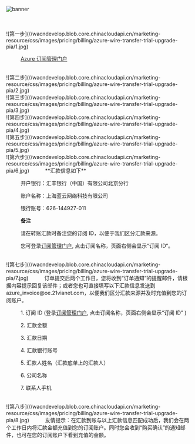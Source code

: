 <properties
	pageTitle="1元试用订阅：通过线下汇款方式充值成为标准预付费定位指南-Azure在线业务 | Azure"
    description="1元试用订阅：通过线下汇款方式充值成为标准预付费定位指南"
    services=""
    documentationCenter=""
    authors=""
    manager=""
    editor=""
    tags=""/>


![banner](//wacndevelop.blob.core.chinacloudapi.cn/marketing-resource/css/images/pricing/billing/azure-wire-transfer-trial-upgrade-pia/banner.jpg)

<br />
<br />
![第一步](//wacndevelop.blob.core.chinacloudapi.cn/marketing-resource/css/images/pricing/billing/azure-wire-transfer-trial-upgrade-pia/1.jpg)

&nbsp;&nbsp;&nbsp;&nbsp;&nbsp;&nbsp;&nbsp;&nbsp;&nbsp;&nbsp;[Azure 订阅管理门户](//account.windowsazure.cn/subcriptions)

<br />
![第二步](//wacndevelop.blob.core.chinacloudapi.cn/marketing-resource/css/images/pricing/billing/azure-wire-transfer-trial-upgrade-pia/2.jpg)
<br />
![第三步](//wacndevelop.blob.core.chinacloudapi.cn/marketing-resource/css/images/pricing/billing/azure-wire-transfer-trial-upgrade-pia/3.jpg)
<br />
![第四步](//wacndevelop.blob.core.chinacloudapi.cn/marketing-resource/css/images/pricing/billing/azure-wire-transfer-trial-upgrade-pia/4.jpg)
<br />
![第五步](//wacndevelop.blob.core.chinacloudapi.cn/marketing-resource/css/images/pricing/billing/azure-wire-transfer-trial-upgrade-pia/5.jpg)
<br />
![第六步](//wacndevelop.blob.core.chinacloudapi.cn/marketing-resource/css/images/pricing/billing/azure-wire-transfer-trial-upgrade-pia/6.jpg)
&nbsp;&nbsp;&nbsp;&nbsp;&nbsp;&nbsp;&nbsp;&nbsp;&nbsp;&nbsp;**汇款信息如下**

&nbsp;&nbsp;&nbsp;&nbsp;&nbsp;&nbsp;&nbsp;&nbsp;&nbsp;&nbsp;开户银行：汇丰银行（中国）有限公司北京分行

&nbsp;&nbsp;&nbsp;&nbsp;&nbsp;&nbsp;&nbsp;&nbsp;&nbsp;&nbsp;账户名称：上海蓝云网络科技有限公司

&nbsp;&nbsp;&nbsp;&nbsp;&nbsp;&nbsp;&nbsp;&nbsp;&nbsp;&nbsp;银行账号：626-144927-011

&nbsp;&nbsp;&nbsp;&nbsp;&nbsp;&nbsp;&nbsp;&nbsp;&nbsp;&nbsp;**备注**

&nbsp;&nbsp;&nbsp;&nbsp;&nbsp;&nbsp;&nbsp;&nbsp;&nbsp;&nbsp;请在转账汇款时备注您的订阅 ID，以便于我们区分汇款来源。

&nbsp;&nbsp;&nbsp;&nbsp;&nbsp;&nbsp;&nbsp;&nbsp;&nbsp;&nbsp;您可登录[订阅管理门户](//account.windowsazure.cn/subscriptions), 点击订阅名称，页面右侧会显示“订阅 ID“。

<br />
![第七步](//wacndevelop.blob.core.chinacloudapi.cn/marketing-resource/css/images/pricing/billing/azure-wire-transfer-trial-upgrade-pia/7.jpg)
&nbsp;&nbsp;&nbsp;&nbsp;&nbsp;&nbsp;&nbsp;&nbsp;&nbsp;&nbsp;订单提交后两个工作日，您将收到“订单通知”的提醒邮件，请根据内容提示回复该邮件；或者您也可直接填写以下汇款信息发送到 azure_invoice@oe.21vianet.com，以便我们区分汇款来源并及时充值到您的订阅账户。

&nbsp;&nbsp;&nbsp;&nbsp;&nbsp;&nbsp;&nbsp;&nbsp;&nbsp;&nbsp;1. 订阅 ID (登录[订阅管理门户](//account.windowsazure.cn/subscriptions), 点击订阅名称，页面右侧会显示“订阅 ID” )

&nbsp;&nbsp;&nbsp;&nbsp;&nbsp;&nbsp;&nbsp;&nbsp;&nbsp;&nbsp;2. 汇款金额

&nbsp;&nbsp;&nbsp;&nbsp;&nbsp;&nbsp;&nbsp;&nbsp;&nbsp;&nbsp;3. 汇款日期

&nbsp;&nbsp;&nbsp;&nbsp;&nbsp;&nbsp;&nbsp;&nbsp;&nbsp;&nbsp;4. 汇款银行账号

&nbsp;&nbsp;&nbsp;&nbsp;&nbsp;&nbsp;&nbsp;&nbsp;&nbsp;&nbsp;5. 汇款人姓名（汇款底单上的汇款人）

&nbsp;&nbsp;&nbsp;&nbsp;&nbsp;&nbsp;&nbsp;&nbsp;&nbsp;&nbsp;6. 公司名称

&nbsp;&nbsp;&nbsp;&nbsp;&nbsp;&nbsp;&nbsp;&nbsp;&nbsp;&nbsp;7. 联系人手机

<br />
![第八步](//wacndevelop.blob.core.chinacloudapi.cn/marketing-resource/css/images/pricing/billing/azure-wire-transfer-trial-upgrade-pia/8.jpg)
&nbsp;&nbsp;&nbsp;&nbsp;&nbsp;&nbsp;&nbsp;&nbsp;&nbsp;&nbsp;友情提示：在汇款到账与以上汇款信息匹配成功后，我们会在两个工作日内将汇款金额充值到您的订阅账户。同时您会收到“购买确认”的通知邮件，也可在您的订阅账户下看到充值的金额。
